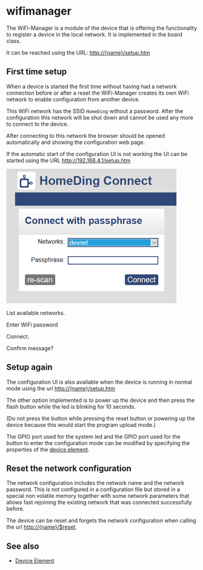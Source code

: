 # wifimanager

The WiFi-Manager is a module of the device that is offering the functionality to register a device in the local network. It is implemented in the board class.

It can be reached using the URL: <http://{name}/setup.htm>

## First time setup

When a device is started the first time without having had a network connection before or after a reset the WiFi-Manager creates its own WiFi network to enable configuration from another device.

This WiFi network has the SSID `HomeDing` without a password. After the configuration this network will be shut down and cannot be used any more to connect to the device.

After connecting to this network the browser should be opened automatically and showing the configuration web page.

If the automatic start of the configuration UI is not working the UI can be started using the URL <http://192.168.4.1/setup.htm>

![WiFi-Manger UI](wifimanagerui.png) 

List available networks.

Enter WiFi password

Connect.

Confirm message?

## Setup again

The configuration UI is also available when the device is running in normal mode 
using the url <http://{name}/setup.htm>

The other option implemented is to power up the device and then press the flash button while the led is blinking for 10 seconds.

(Do not press the button while pressing the reset button or powering up the device because this would start the program upload mode.)

The GPIO port used for the system led and the GPIO port used for the button to enter the configuration mode can be modified by specifying the properties of the [device element](/elements/device). 


## Reset the network configuration

The network configuration includes the network name and the network password. This is not configured in a configuration file but stored in a special non volatile memory together with some network parameters that allows fast rejoining the existing network that was connected successfully before.

The device can be reset and forgets the network configuration when calling the url <http://{name}/$reset>.


## See also

* [Device Element](device.md)